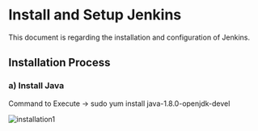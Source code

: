# Install and Setup Jenkins

This document is regarding the installation and configuration of Jenkins.

## Installation Process 

### a) Install Java

Command to Execute -> sudo yum install java-1.8.0-openjdk-devel

![installation1]( https://github.com/Axway-API-Management-Plus/CI-CD-with-API-Gateway-Dev-Ops-Approach/blob/master/Install%20Jenkins/lib/images/git/installation1.PNG ) 